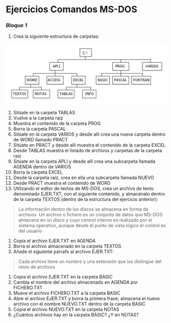 # Ejercicios Comandos MS-DOS
### ***Bloque 1***
1. Crea la siguiente estructura de carpetas:

![Estructura de Carpetas](https://github.com/formaciones/ms-dos/blob/main/diagrama.png)

2. Sitúate en la carpeta TABLAS
3. Vuelve a la carpeta raíz
4. Muestra el contenido de la carpeta PROG
5. Borra la carpeta PASCAL
6. Sitúate en la carpeta VARIOS y desde allí crea una nueva carpeta dentro de WORD llamado PRACT
7. Sitúate en PRACT y desde allí muestra el contenido de la carpeta EXCEL
8. Desde TABLAS muestra el listado de archivos y carpetas de la carpeta raíz
9.  Sitúate en la carpeta APLI y desde allí crea una subcarpeta llamada AGENDA dentro de VARIOS
10. Borra la carpeta EXCEL
11. Desde la carpeta raíz, crea en ella una subcarpeta llamada NUEVO
12. Desde PRACT muestra el contenido de WORD
13. Utilizando el editor de textos de MS-DOS, crea un archivo de texto denominado EJER.TXT, con el siguiente contenido, y almacénalo dentro de la carpeta TEXTOS (dentro de la estructura del ejercicio anterior):
> La información dentro de los discos se almacena en forma de archivos. Un archivo o fichero es un conjunto de datos que MS-DOS almacena en un disco y cuyo control interno es realizado por el sistema operativo, aunque desde el punto de vista lógico el control es del usuario
1.  Copia el archivo EJER.TXT en AGENDA
2.  Borra el archivo almacenado en la carpeta TEXTOS
3.  Añade el siguiente párrafo al archivo EJER.TXT:
> Cada archivo tiene un nombre y una extensión que los distingue del resto de archivos
1.  Copia el archivo EJER.TXT en la carpeta BASIC
2.  Cambia el nombre del archivo almacenado en AGENDA por FICHERO.TXT
3.  Mueve el archivo FICHERO.TXT a la carpeta BASIC
4.  Abre el archivo EJER.TXT y borra la primera frase; almacena el nuevo archivo con el nombre NUEVO.TXT dentro de la carpeta BASIC
5.  Copia el archivo NUEVO.TXT en la carpeta NOTAS
6.  ¿Cuántos archivos hay en la carpeta BASIC? ¿Y en NOTAS?